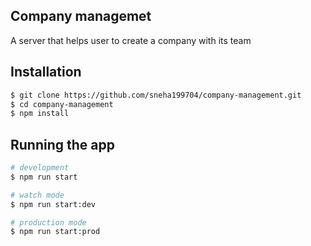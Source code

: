 ## Company managemet

A server that helps user to create a company with its team

## Installation

```bash
$ git clone https://github.com/sneha199704/company-management.git
$ cd company-management
$ npm install
```

## Running the app

```bash
# development
$ npm run start

# watch mode
$ npm run start:dev

# production mode
$ npm run start:prod
```